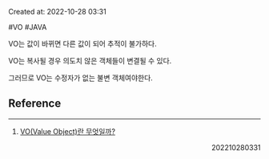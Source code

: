 Created at: 2022-10-28 03:31

#VO #JAVA 

VO는 값이 바뀌면 다른 값이 되어 추적이 불가하다.

VO는 복사될 경우 의도치 않은 객체들이 변결될 수 있다.

그러므로 VO는 수정자가 없는 불변 객체여야한다.

## Reference
---
1. [VO(Value Object)란 무엇일까?](https://tecoble.techcourse.co.kr/post/2020-06-11-value-object/)
<div style="text-align: right"> 202210280331 </div>